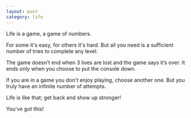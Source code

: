 ```yaml
---
layout: post
category: life
---
```


Life is a game, a game of numbers.

For some it's easy, for others it's hard. 
But all you need is a sufficient number of tries to complete any level.

The game doesn’t end when 3 lives are lost and the game says it’s over. 
It ends only when you choose to put the console down.

If you are in a game you don't enjoy playing, choose another one. 
But you truly have an infinite number of attempts. 

Life is like that; get back and show up stronger!

You’ve got this!